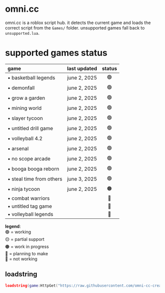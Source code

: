 # omni.cc
omni.cc is a roblox script hub. it detects the current game and loads the correct script from the `Games/` folder. unsupported games fall back to `unsupported.lua`.

# **supported games status**
| game                   | last updated | status |
|:-----------------------|:-------------:|:-------:|
| • basketball legends     | june 2, 2025   |🟢|
| • demonfall              | june 2, 2025   |🟢|
| • grow a garden          | june 2, 2025   |🟢|
| • mining world           | june 2, 2025   |🟢|
| • slayer tycoon          | june 2, 2025   |🟢|
| • untitled drill game    | june 2, 2025   |🟢|
| • volleyball 4.2         | june 2, 2025   |🟢|
| • arsenal                | june 2, 2025   |🟢|
| • no scope arcade        | june 2, 2025   |🟢|
| • booga booga reborn     | june 2, 2025   |🟢|
| • steal time from others | june 3, 2025   |🟢|
| • ninja tycoon           | june 2, 2025   |🟠|
| • combat warriors        |                |🔵|
| • untitled tag game      |                |🔵|
| • volleyball legends     |                |🔵|






**legend**:  
🟢 = working  
🟡 = partial support          
🟠 = work in progress            
🔵 = planning to make          
🔴 = not working          



## loadstring
```lua
loadstring(game:HttpGet("https://raw.githubusercontent.com/omni-cc-create/omni.cc/main/loader.lua"))()
```

